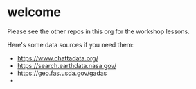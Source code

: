 # welcome

Please see the other repos in this org for the workshop lessons.

Here's some data sources if you need them:
- https://www.chattadata.org/
- https://search.earthdata.nasa.gov/
- https://geo.fas.usda.gov/gadas
- 

